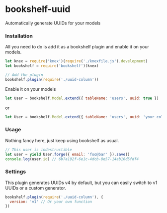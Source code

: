 # bookshelf-uuid
Automatically generate UUIDs for your models

### Installation

All you need to do is add it as a bookshelf plugin and enable it on your models.

```js
let knex = require('knex')(require('./knexfile.js').development)
let bookshelf = require('bookshelf')(knex)

// Add the plugin
bookshelf.plugin(require('./uuid-column'))
```

Enable it on your models
```js
let User = bookshelf.Model.extend({ tableName: 'users', uuid: true })
```

or

```js
let User = bookshelf.Model.extend({ tableName: 'users', uuid: 'your_column' })
```

### Usage

Nothing fancy here, just keep using bookshelf as usual.

```js
// This user is indestructible
let user = yield User.forge({ email: 'foo@bar' }).save()
console.log(user.id) // 6b7a192f-6e1c-4dcb-8e57-14ab16d5fdf4
```

### Settings

This plugin generates UUIDs v4 by default, but you can easily switch to
v1 UUIDs or a custom generator.

```js
bookshelf.plugin(require('./uuid-column'), {
  version: 'v1' // Or your own function
})
```
